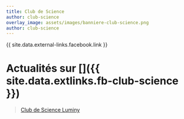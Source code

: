 ```yaml
---
title: Club de Science
author: club-science
overlay_image: assets/images/banniere-club-science.png
author: club-science
---
```


{{ site.data.external-links.facebook.link }}

# Actualités sur [<i class='fab fa-facebook-square'></i>]({{ site.data.extlinks.fb-club-science }})

<!-- TODO: move this up, it should be executed only once -->
<div id="fb-root"></div>
<script async defer crossorigin="anonymous"
src="https://connect.facebook.net/fr_FR/sdk.js#xfbml=1&version=v5.0"></script>

<div class="fb-page"
data-href="https://www.facebook.com/Club-de-Science-Luminy-114357542612098/"
data-tabs="timeline" data-width="500" data-height="700" data-small-header="false"
data-adapt-container-width="true" data-hide-cover="false"
data-show-facepile="false">
<blockquote
cite="https://www.facebook.com/Club-de-Science-Luminy-114357542612098/"
class="fb-xfbml-parse-ignore"><a
href="https://www.facebook.com/Club-de-Science-Luminy-114357542612098/">Club de
Science Luminy</a></blockquote>
</div>
